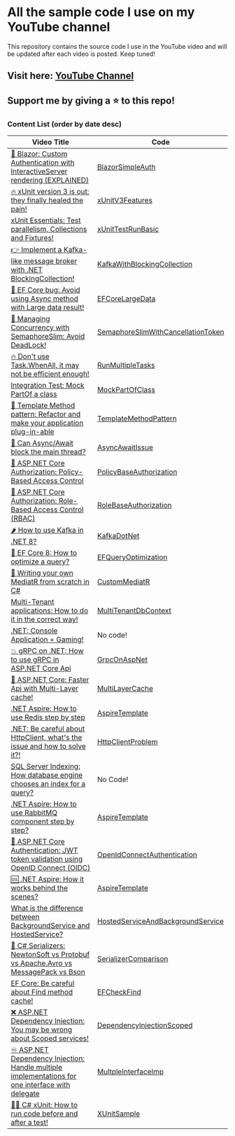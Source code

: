 # All the sample code I use on my YouTube channel
This repository contains the source code I use in the YouTube video and will be updated after each video is posted. Keep tuned!
## Visit here: [YouTube Channel](https://www.youtube.com/@sa-es-ir)

## Support me by giving a ⭐ to this repo!

### Content List (order by date desc)

| Video Title | Code  |
|----------|----------|
| [🔐 Blazor: Custom Authentication with InteractiveServer rendering (EXPLAINED)](https://youtu.be/CpJh_j88_Lw)    | [BlazorSimpleAuth](https://github.com/sa-es-ir/youtube-samples/tree/main/BlazorSimpleAuth)  |
| [🔥 xUnit version 3 is out: they finally healed the pain!](https://youtu.be/3C_BCHWAnBU)    | [xUnitV3Features](https://github.com/sa-es-ir/youtube-samples/tree/main/xUnitV3Features)  |
| [xUnit Essentials: Test parallelism, Collections and Fixtures!](https://youtu.be/FhHyT5R-dQk)    | [xUnitTestRunBasic](https://github.com/sa-es-ir/youtube-samples/tree/main/xUnitTestRunBasic)  |
| [👉 Implement a Kafka-like message broker with .NET BlockingCollection!](https://youtu.be/A_LHyGAXAR8)    | [KafkaWithBlockingCollection](https://github.com/sa-es-ir/youtube-samples/tree/main/KafkaWithBlockingCollection)  |
| [🐞 EF Core bug: Avoid using Async method with Large data result!](https://youtu.be/Wet1EHDNSiQ)    | [EFCoreLargeData](https://github.com/sa-es-ir/youtube-samples/tree/main/EFCoreLargeData)  |
| [🥶 Managing Concurrency with SemaphoreSlim: Avoid DeadLock!](https://youtu.be/BuZY_k2x-IM)    | [SemaphoreSlimWithCancellationToken](https://github.com/sa-es-ir/youtube-samples/tree/main/SemaphoreSlimWithCancellationToken)  |
| [🔥 Don't use Task.WhenAll, it may not be efficient enough!](https://youtu.be/dKAw1eIgggU)    | [RunMultipleTasks](https://github.com/sa-es-ir/youtube-samples/tree/main/RunMultipleTasks)  |
| [Integration Test: Mock PartOf a class](https://youtu.be/vZQnJD-KAWA)    | [MockPartOfClass](https://github.com/sa-es-ir/youtube-samples/tree/main/MockPartOfClass)  |
| [🍕 Template Method pattern: Refactor and make your application plug-in-able](https://youtu.be/ncot574kjC8)    | [TemplateMethodPattern](https://github.com/sa-es-ir/youtube-samples/tree/main/TemplateMethodPattern)  |
| [🌵 Can Async/Await block the main thread?](https://youtu.be/DsrNLo8tahs)    | [AsyncAwaitIssue](https://github.com/sa-es-ir/youtube-samples/tree/main/AsyncAwaitIssue)  |
| [🔐 ASP.NET Core Authorization: Policy-Based Access Control](https://youtu.be/eEC85W0muU4)    | [PolicyBaseAuthorization](https://github.com/sa-es-ir/youtube-samples/tree/main/PolicyBasedAuthorization)  |
| [🔐 ASP.NET Core Authorization: Role-Based Access Control (RBAC)](https://youtu.be/zzqlBS0E81s)    | [RoleBaseAuthorization](https://github.com/sa-es-ir/youtube-samples/tree/main/RoleBasedAuthorization)  |
| [🌶️ How to use Kafka in .NET 8?](https://youtu.be/-jh1Yy_ymLk)    | [KafkaDotNet](https://github.com/sa-es-ir/youtube-samples/tree/main/KafkaDotNet)   |
| [🚀 EF Core 8: How to optimize a query?](https://youtu.be/nQC4awFqRkE)    | [EFQueryOptimization](https://github.com/sa-es-ir/youtube-samples/tree/main/EFQueryOptimization)   |
| [📌 Writing your own MediatR from scratch in C#](https://youtu.be/lc-c5Q4XFX4)    | [CustomMediatR](https://github.com/sa-es-ir/youtube-samples/tree/main/CustomMediatR)   |
| [Multi-Tenant applications: How to do it in the correct way!](https://youtu.be/5YX3cQCq3Tg)    | [MultiTenantDbContext](https://github.com/sa-es-ir/youtube-samples/tree/main/MultiTenantDbContext)   |
| [.NET: Console Application + Gaming!](https://youtu.be/JkkjS11rfxc)    | No code!   |
| [💥 gRPC on .NET: How to use gRPC in ASP.NET Core Api](https://youtu.be/SgCAPjyotLM)    | [GrpcOnAspNet](https://github.com/sa-es-ir/youtube-samples/tree/main/GrpcOnAspNet)   |
| [🚀 ASP.NET Core: Faster Api with Multi-Layer cache!](https://youtu.be/Au94GcJDBxM)    | [MultiLayerCache](https://github.com/sa-es-ir/youtube-samples/tree/main/MultiLayerCache)   |
| [.NET Aspire: How to use Redis step by step](https://youtu.be/W5o5ot17uUY)    | [AspireTemplate](https://github.com/sa-es-ir/AspireTemplate)   |
| [.NET: Be careful about HttpClient, what's the issue and how to solve it?!](https://youtu.be/Edej78KJNSs)    | [HttpClientProblem](https://github.com/sa-es-ir/youtube-samples/tree/main/HttpClientProblem)   |
| [SQL Server Indexing: How database engine chooses an index for a query?](https://youtu.be/n7VF9FUpaJU)    | No Code!   |
| [.NET Aspire: How to use RabbitMQ component step by step?](https://youtu.be/sOBqIleKiFo)    | [AspireTemplate](https://github.com/sa-es-ir/AspireTemplate)   |
| [🔐 ASP.NET Core Authentication: JWT token validation using OpenID Connect (OIDC)](https://youtu.be/Z6mFeNQ4t7A)    | [OpenIdConnectAuthentication](https://github.com/sa-es-ir/youtube-samples/tree/main/OpenIdConnectAuthentication)   |
| [🆒️ .NET Aspire: How it works behind the scenes?](https://youtu.be/9U3Mt02gkvE)    | [AspireTemplate](https://github.com/sa-es-ir/AspireTemplate)   |
| [What is the difference between BackgroundService and HostedService?](https://youtu.be/ebUc-FyE0-o)    | [HostedServiceAndBackgroundService](https://github.com/sa-es-ir/youtube-samples/tree/main/HostedServiceAndBackgroundService)   |
| [🔆 C# Serializers: NewtonSoft vs Protobuf vs Apache.Avro vs MessagePack vs Bson](https://youtu.be/qWacutAW3e8)    | [SerializerComparison](https://github.com/sa-es-ir/youtube-samples/tree/main/SerializerComparison)   |
| [EF Core: Be careful about Find method cache!](https://youtu.be/RRx5Rr92Bbg)    | [EFCheckFind](https://github.com/sa-es-ir/youtube-samples/tree/main/EFCheckFind)   |
| [❌️ ASP.NET Dependency Injection: You may be wrong about Scoped services!](https://youtu.be/hok4e7PLt7Y)    | [DependencyInjectionScoped](https://github.com/sa-es-ir/DependencyInjectionScoped)   |
| [♾️ ASP.NET Dependency Injection: Handle multiple implementations for one interface with delegate](https://youtu.be/hd4uZsVHe-Y)    | [MultpleInterfaceImp](https://github.com/sa-es-ir/youtube-samples/tree/main/MultpleInterfaceImp)   |
| [👨‍💻 C# xUnit: How to run code before and after a test!](https://youtu.be/-k1yarG2pbI)    | [XUnitSample](https://github.com/sa-es-ir/youtube-samples/tree/main/XUnitSample/XUnitSample)   |

